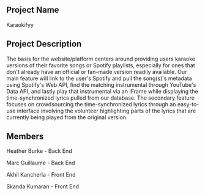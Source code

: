 ## Project Name
Karaokifyy

## Project Description
The basis for the website/platform centers around providing users karaoke versions of their favorite songs or Spotify playlists, especially for ones that don't already have an official or fan-made version readily available. Our main feature will link to the user's Spotify and pull the song(s)'s metadata using Spotify's Web API, find the matching instrumental through YouTube's Data API, and lastly play that instrumental via an IFrame while displaying the time-synchronized lyrics pulled from our database. The secondary feature focuses on crowdsourcing the time-synchronized lyrics through an easy-to-use interface involving the volunteer highlighting parts of the lyrics that are currently being played from the original version.

## Members
Heather Burke - Back End

Marc Guillaume - Back End

Akhil Kancherla - Front End

Skanda Kumaran - Front End
